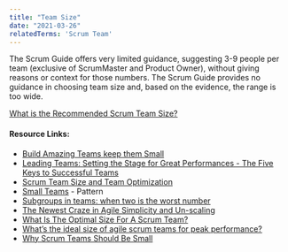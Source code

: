 ```yaml
---
title: "Team Size"
date: "2021-03-26"
relatedTerms: 'Scrum Team'
---
```


The Scrum Guide offers very limited guidance, suggesting 3-9 people per team (exclusive of ScrumMaster and Product Owner), without giving reasons or context for those numbers. The Scrum Guide provides no guidance in choosing team size and, based on the evidence, the range is too wide.

[What is the Recommended Scrum Team Size?](/blog/scrum-team-size.html)

#### Resource Links:

- [Build Amazing Teams keep them Small](https://agileforall.com/powerful-ways-to-build-amazing-teams-5-of-5/?utm_source=rss&utm_medium=rss&utm_campaign=powerful-ways-to-build-amazing-teams-5-of-5)
- [Leading Teams: Setting the Stage for Great Performances - The Five Keys to Successful Teams](https://hbswk.hbs.edu/archive/leading-teams-setting-the-stage-for-great-performances-the-five-keys-to-successful-teams)
- [Scrum Team Size and Team Optimization](https://www.sleeek.io/blog/scrum-team-size-and-team-optimization)
- [Small Teams](https://sites.google.com/a/scrumplop.org/published-patterns/product-organization-pattern-language/development-team/small-teams) - Pattern
- [Subgroups in teams: when two is the worst number](https://bps-occupational-digest.blogspot.ca/2013/10/subgroups-in-teams-when-two-is-worst.html)
- [The Newest Craze in Agile Simplicity and Un-scaling](https://rgalen.com/agile-training-news/2015/5/24/the-newest-craze-in-agile-simplicity-and-un-scaling)
- [What Is The Optimal Size For A Scrum Team?](https://medium.com/the-liberators/in-depth-what-is-the-optimal-size-for-a-scrum-team-59791e383e07)
- [What’s the ideal size of agile scrum teams for peak performance?](https://www.starttech.vc/blog/2018/agile-scrum-teams-for-peak-performance/)
- [Why Scrum Teams Should Be Small](https://ezinearticles.com/?Why-Scrum-Teams-Should-Be-Small&id=2203090)

